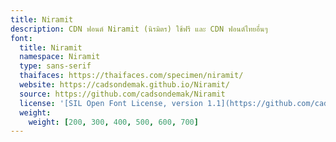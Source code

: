 ```yaml
---
title: Niramit
description: CDN ฟอนต์ Niramit (นิรมิตร) ใช้ฟรี และ CDN ฟอนต์ไทยอื่นๆ
font:
  title: Niramit
  namespace: Niramit
  type: sans-serif
  thaifaces: https://thaifaces.com/specimen/niramit/
  website: https://cadsondemak.github.io/Niramit/
  source: https://github.com/cadsondemak/Niramit
  license: '[SIL Open Font License, version 1.1](https://github.com/cadsondemak/Niramit/blob/master/OFL.txt)'
  weight:
    weight: [200, 300, 400, 500, 600, 700]
---
```


<div></div>
